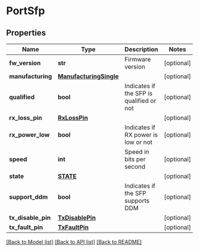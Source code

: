 # PortSfp

## Properties
Name | Type | Description | Notes
------------ | ------------- | ------------- | -------------
**fw_version** | **str** | Firmware version | [optional] 
**manufacturing** | [**ManufacturingSingle**](ManufacturingSingle.md) |  | [optional] 
**qualified** | **bool** | Indicates if the SFP is qualified or not | [optional] 
**rx_loss_pin** | [**RxLossPin**](RxLossPin.md) |  | [optional] 
**rx_power_low** | **bool** | Indicates if RX power is low or not | [optional] 
**speed** | **int** | Speed in bits per second | [optional] 
**state** | [**STATE**](STATE.md) |  | [optional] 
**support_ddm** | **bool** | Indicates if the SFP supports DDM | [optional] 
**tx_disable_pin** | [**TxDisablePin**](TxDisablePin.md) |  | [optional] 
**tx_fault_pin** | [**TxFaultPin**](TxFaultPin.md) |  | [optional] 

[[Back to Model list]](../README.md#documentation-for-models) [[Back to API list]](../README.md#documentation-for-api-endpoints) [[Back to README]](../README.md)


